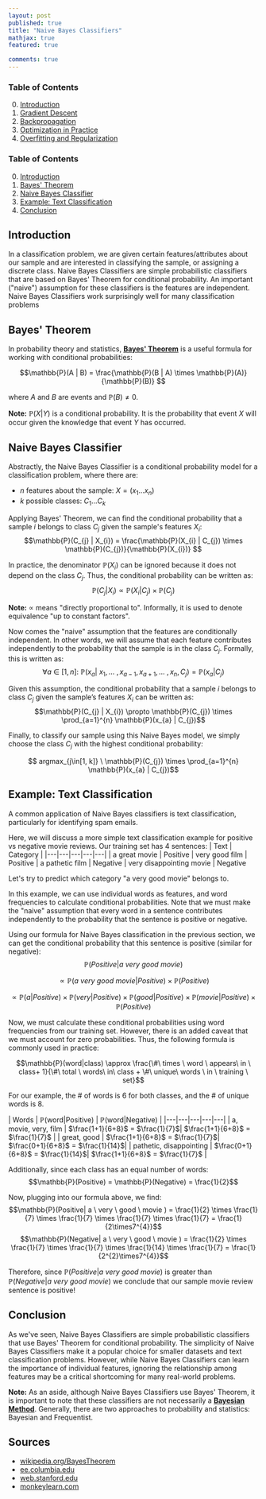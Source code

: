 ```yaml
---
layout: post
published: true
title: "Naive Bayes Classifiers"
mathjax: true
featured: true

comments: true
---
```


### Table of Contents
0. [Introduction](#introduction)
1. [Gradient Descent](#gd)
2. [Backpropagation](#bp)
3. [Optimization in Practice](#opt)
5. [Overfitting and Regularization](#reg)


### Table of Contents
0. [Introduction](#introduction)
1. [Bayes' Theorem](#bt)
2. [Naive Bayes Classifier](#nbc)
3. [Example: Text Classification](#ex)
4. [Conclusion](#conclusion)


<h2><a name="introduction"></a>Introduction</h2>

In a classification problem, we are given certain features/attributes about our sample and are interested in classifying the sample, or assigning a discrete class. Naive Bayes Classifiers are simple probabilistic classifiers that are based on Bayes' Theorem for conditional probability. An important ("naive") assumption for these classifiers is the features are independent. Naive Bayes Classifiers work surprisingly well for many classification problems

<h2><a name='bt'></a>Bayes' Theorem</h2>

In probability theory and statistics, [**Bayes' Theorem**](https://en.wikipedia.org/wiki/Bayes%27_theorem) is a useful formula for working with conditional probabilities:

$$\mathbb{P}(A | B) = \frac{\mathbb{P}(B | A) \times \mathbb{P}(A)}{\mathbb{P}(B)} $$

where $A$ and $B$ are events and $\mathbb{P}(B) \neq 0$. 

 **Note:** $\mathbb{P}(X | Y)$ is a conditional probability. It is the probability that event $X$ will occur given the knowledge that event $Y$ has occurred. 

<h2><a name='nbc'></a>Naive Bayes Classifier</h2>

Abstractly, the Naive Bayes Classifier is a conditional probability model for a classification problem, where there are:

*  $n$ features about the sample: $X = (x_{1} ... x_{n})$
* $k$ possible classes: $C_{1} ... C_{k}$

Applying Bayes' Theorem, we can find the conditional probability that a sample $i$ belongs to class $C_{j}$ given the sample's features $X_{i}$:
$$\mathbb{P}(C_{j} | X_{i}) = \frac{\mathbb{P}(X_{i} | C_{j}) \times \mathbb{P}(C_{j})}{\mathbb{P}(X_{i})} $$

In practice, the denominator $\mathbb{P}(X_{i})$ can be ignored because it does not depend on the class $C_{j}$. Thus, the conditional probability can be written as:
$$\mathbb{P}(C_{j} | X_{i}) \propto  \mathbb{P}(X_{i} | C_{j})  \times \mathbb{P}(C_{j})$$

**Note:**  $\propto$  means "directly proportional to". Informally, it is used to denote equivalence "up to constant factors".

Now comes the "naive" assumption that the features are conditionally independent. In other words, we will assume that each feature contributes independently to the probability that the sample is in the class $C_{j}$. Formally, this is written as:
$$ \forall a \ \in\ [1, n]:  \ \mathbb{P}(x_{a} |\  x_{1},  ... \ , x_{a-1},x_{a+1}, ... \ , x_{n}, C_{j}) =   \mathbb{P}(x_{a} | C_{j}) $$

Given this assumption, the conditional probability that a sample $i$ belongs to class $C_{j}$ given the sample’s features $X_{i}$ can be written as:
$$\mathbb{P}(C_{j} | X_{i}) \propto  \mathbb{P}(C_{j}) \times \prod_{a=1}^{n}  \mathbb{P}(x_{a} | C_{j})$$

Finally, to classify our sample using this Naive Bayes model, we simply choose the class $C_{j}$ with the highest conditional probability:

$$ argmax_{j\in[1, k]} \ \mathbb{P}(C_{j}) \times \prod_{a=1}^{n}  \mathbb{P}(x_{a} | C_{j})$$

<h2><a name='ex'></a>Example: Text Classification</h2>

A common application of Naive Bayes classifiers is text classification, particularly for identifying spam emails. 

Here, we will discuss a more simple text classification example for positive vs negative movie reviews. Our training set has 4 sentences:
| Text  | Category |
|---|---|---|---|---|
| a great movie  |   Positive
| very good film  |   Positive
| a pathetic film  |   Negative
| very disappointing movie | Negative

Let's try to predict which category "a very good movie" belongs to. 

In this example, we can use individual words as features, and word frequencies to calculate conditional probabilities. Note that we must make the "naive" assumption that every word in a sentence contributes independently to the probability that the sentence is positive or negative. 

Using our formula for Naive Bayes classification in the previous section, we can get the conditional probability that this sentence is positive (similar for negative):
$$\mathbb{P}(Positive| a \ very \ good \ movie ) $$

$$\propto  \mathbb{P}(a \ very \ good \ movie  | Positive)  \times \mathbb{P}(Positive)$$

$$\propto  \mathbb{P}(a|Positive) \times \mathbb{P}(very|Positive) \times \mathbb{P}(good|Positive) \times \mathbb{P}(movie|Positive) \times \mathbb{P}(Positive)$$

Now, we must calculate these conditional probabilities using word frequencies from our training set. However, there is an added caveat that we must account for zero probabilities. Thus, the following formula is commonly used in practice:

$$\mathbb{P}(word|class) \approx \frac{\#\ times \ word \ appears\ in \ class+ 1}{\#\ total \ words\ in\ class + \#\ unique\ words \ in \ training \ set}$$
  
 For our example, the # of words is 6 for both classes, and the # of unique words is 8.
 
| Words  | $\mathbb{P}$(word&#124;Positive) | $\mathbb{P}$(word&#124;Negative) |
|---|---|---|---|---|
| a, movie, very, film  |   $\frac{1+1}{6+8}$ = $\frac{1}{7}$| $\frac{1+1}{6+8}$ = $\frac{1}{7}$ |
| great, good |   $\frac{1+1}{6+8}$ = $\frac{1}{7}$| $\frac{0+1}{6+8}$ = $\frac{1}{14}$|
| pathetic, disappointing | $\frac{0+1}{6+8}$ = $\frac{1}{14}$| $\frac{1+1}{6+8}$ = $\frac{1}{7}$ |

Additionally, since each class has an equal number of words:
$$\mathbb{P}(Positive) = \mathbb{P}(Negative) = \frac{1}{2}$$

Now, plugging into our formula above, we find:  
$$\mathbb{P}(Positive| a \ very \ good \ movie ) = \frac{1}{2} \times \frac{1}{7} \times \frac{1}{7} \times \frac{1}{7} \times \frac{1}{7} = \frac{1}{2\times7^{4}}$$ $$\mathbb{P}(Negative| a \ very \ good \ movie ) = \frac{1}{2} \times \frac{1}{7} \times \frac{1}{7} \times \frac{1}{14} \times \frac{1}{7} = \frac{1}{2^{2}\times7^{4}}$$

Therefore, since $\mathbb{P}(Positive| a \ very \ good \ movie )$ is greater than $\mathbb{P}(Negative| a \ very \ good \ movie )$ we conclude that our sample movie review sentence is positive! 

<h2><a name='conclusion'></a>Conclusion</h2>

As we've seen, Naive Bayes Classifiers are simple probabilistic classifiers that use Bayes' Theorem for conditional probability. The simplicity of Naive Bayes Classifiers make it a popular choice for smaller datasets and text classification problems. However, while Naive Bayes Classifiers can learn the importance of individual features, ignoring the relationship among features may be a critical shortcoming for many real-world problems. 

**Note:**  As an aside, although Naive Bayes Classifiers use Bayes' Theorem, it is important to note that these classifiers are not necessarily a [**Bayesian Method**](https://en.wikipedia.org/wiki/Bayesian_probability). Generally, there are two approaches to probability and statistics: Bayesian and Frequentist. 
<br>

<h2>Sources</h2>
<ul>
  <li><a href='https://en.wikipedia.org/wiki/Bayes%27_theorem'>wikipedia.org/BayesTheorem</a></li>
  <li><a href='http://www.ee.columbia.edu/~vittorio/Lecture5.pdf'>ee.columbia.edu</a></li>
  <li><a href='https://web.stanford.edu/class/cs124/lec/naivebayes.pdf'>web.stanford.edu</a></li>
  <li><a href='https://monkeylearn.com/blog/practical-explanation-naive-bayes-classifier/'>monkeylearn.com</a></li>
</ul>
